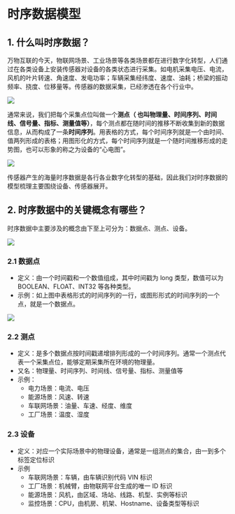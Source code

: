 <!--

    Licensed to the Apache Software Foundation (ASF) under one
    or more contributor license agreements.  See the NOTICE file
    distributed with this work for additional information
    regarding copyright ownership.  The ASF licenses this file
    to you under the Apache License, Version 2.0 (the
    "License"); you may not use this file except in compliance
    with the License.  You may obtain a copy of the License at
    
        http://www.apache.org/licenses/LICENSE-2.0
    
    Unless required by applicable law or agreed to in writing,
    software distributed under the License is distributed on an
    "AS IS" BASIS, WITHOUT WARRANTIES OR CONDITIONS OF ANY
    KIND, either express or implied.  See the License for the
    specific language governing permissions and limitations
    under the License.

-->
# 时序数据模型

## 1. 什么叫时序数据？

万物互联的今天，物联网场景、工业场景等各类场景都在进行数字化转型，人们通过在各类设备上安装传感器对设备的各类状态进行采集。如电机采集电压、电流，风机的叶片转速、角速度、发电功率；车辆采集经纬度、速度、油耗；桥梁的振动频率、挠度、位移量等。传感器的数据采集，已经渗透在各个行业中。

![](/img/%E6%97%B6%E5%BA%8F%E6%95%B0%E6%8D%AE%E4%BB%8B%E7%BB%8D.png)



通常来说，我们把每个采集点位叫做一个**测点（ 也叫物理量、时间序列、时间线、信号量、指标、测量值等）**，每个测点都在随时间的推移不断收集到新的数据信息，从而构成了一条**时间序列**。用表格的方式，每个时间序列就是一个由时间、值两列形成的表格；用图形化的方式，每个时间序列就是一个随时间推移形成的走势图，也可以形象的称之为设备的“心电图”。

![](/img/%E5%BF%83%E7%94%B5%E5%9B%BE1.png)

传感器产生的海量时序数据是各行各业数字化转型的基础，因此我们对时序数据的模型梳理主要围绕设备、传感器展开。

## 2. 时序数据中的关键概念有哪些？

时序数据中主要涉及的概念由下至上可分为：数据点、测点、设备。

![](/img/%E7%99%BD%E6%9D%BF.png)

### 2.1 数据点

- 定义：由一个时间戳和一个数值组成，其中时间戳为 long 类型，数值可以为 BOOLEAN、FLOAT、INT32 等各种类型。
- 示例：如上图中表格形式的时间序列的一行，或图形形式的时间序列的一个点，就是一个数据点。

![](/img/%E6%95%B0%E6%8D%AE%E7%82%B9.png)

### 2.2 测点

- 定义：是多个数据点按时间戳递增排列形成的一个时间序列。通常一个测点代表一个采集点位，能够定期采集所在环境的物理量。
- 又名：物理量、时间序列、时间线、信号量、指标、测量值等
- 示例：
  - 电力场景：电流、电压
  - 能源场景：风速、转速
  - 车联网场景：油量、车速、经度、维度
  - 工厂场景：温度、湿度

### 2.3 设备

- 定义：对应一个实际场景中的物理设备，通常是一组测点的集合，由一到多个标签定位标识
- 示例
  - 车联网场景：车辆，由车辆识别代码 VIN 标识
  - 工厂场景：机械臂，由物联网平台生成的唯一 ID 标识
  - 能源场景：风机，由区域、场站、线路、机型、实例等标识
  - 监控场景：CPU，由机房、机架、Hostname、设备类型等标识